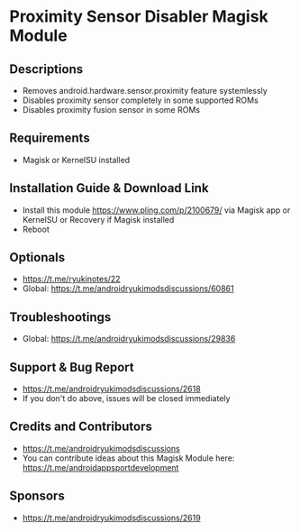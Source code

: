 # Proximity Sensor Disabler Magisk Module

## Descriptions
- Removes android.hardware.sensor.proximity feature systemlessly
- Disables proximity sensor completely in some supported ROMs
- Disables proximity fusion sensor in some ROMs

## Requirements
- Magisk or KernelSU installed

## Installation Guide & Download Link
- Install this module https://www.pling.com/p/2100679/ via Magisk app or KernelSU or Recovery if Magisk installed
- Reboot

## Optionals
- https://t.me/ryukinotes/22
- Global: https://t.me/androidryukimodsdiscussions/60861

## Troubleshootings
- Global: https://t.me/androidryukimodsdiscussions/29836

## Support & Bug Report
- https://t.me/androidryukimodsdiscussions/2618
- If you don't do above, issues will be closed immediately

## Credits and Contributors
- https://t.me/androidryukimodsdiscussions
- You can contribute ideas about this Magisk Module here: https://t.me/androidappsportdevelopment

## Sponsors
- https://t.me/androidryukimodsdiscussions/2619


